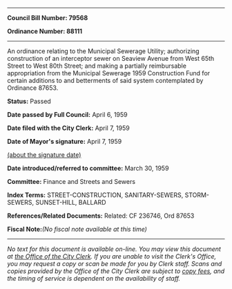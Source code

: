 

********

**Council Bill Number: 79568**
   
**Ordinance Number: 88111**
********

 An ordinance relating to the Municipal Sewerage Utility; authorizing construction of an interceptor sewer on Seaview Avenue from West 65th Street to West 80th Street; and making a partially reimbursable appropriation from the Municipal Sewerage 1959 Construction Fund for certain additions to and betterments of said system contemplated by Ordinance 87653.

**Status:** Passed
   
**Date passed by Full Council:** April 6, 1959
   
**Date filed with the City Clerk:** April 7, 1959
   
**Date of Mayor's signature:** April 7, 1959
   
[(about the signature date)](/~public/approvaldate.htm)
   
   
   
**Date introduced/referred to committee:** March 30, 1959
   
**Committee:** Finance and Streets and Sewers
   
   
**Index Terms:** STREET-CONSTRUCTION, SANITARY-SEWERS, STORM-SEWERS, SUNSET-HILL, BALLARD

**References/Related Documents:** Related: CF 236746, Ord 87653

**Fiscal Note:**_(No fiscal note available at this time)_
********

_No text for this document is available on-line. You may view this document at [the Office of the City Clerk](http://www.seattle.gov/leg/clerk/contactUs.htm). If you are unable to visit the Clerk's Office, you may request a copy or scan be made for you by Clerk staff. Scans and copies provided by the Office of the City Clerk are subject to [copy fees](http://clerk.seattle.gov/~public/clerkfees.htm), and the timing of service is dependent on the availability of staff._

